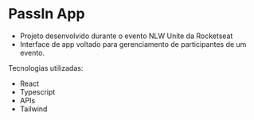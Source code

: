 # PassIn App
- Projeto desenvolvido durante o evento NLW Unite da Rocketseat
- Interface de app voltado para gerenciamento de participantes de um evento.

Tecnologias utilizadas:
- React
- Typescript
- APIs
- Tailwind
